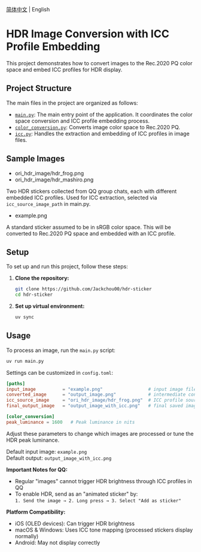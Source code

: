 [简体中文](README_zhCN.md) | English

# HDR Image Conversion with ICC Profile Embedding

This project demonstrates how to convert images to the Rec.2020 PQ color space and embed ICC profiles for HDR display.

## Project Structure

The main files in the project are organized as follows:

-   [`main.py`](main.py): The main entry point of the application. It coordinates the color space conversion and ICC profile embedding process.
-   [`color_conversion.py`](color_conversion.py): Converts image color space to Rec.2020 PQ.
-   [`icc.py`](icc.py): Handles the extraction and embedding of ICC profiles in image files.

## Sample Images

- ori_hdr_image/hdr_frog.png
- ori_hdr_image/hdr_mashiro.png

Two HDR stickers collected from QQ group chats, each with different embedded ICC profiles. Used for ICC extraction, selected via `icc_source_image_path` in main.py.

- example.png

A standard sticker assumed to be in sRGB color space. This will be converted to Rec.2020 PQ space and embedded with an ICC profile.

## Setup

To set up and run this project, follow these steps:

1.  **Clone the repository:**
    ```bash  
    git clone https://github.com/Jackchou00/hdr-sticker
    cd hdr-sticker 
    ```  

2.  **Set up virtual environment:**
    ```bash
    uv sync
    ```

## Usage

To process an image, run the `main.py` script:

```bash
uv run main.py
```

Settings can be customized in `config.toml`:

```toml
[paths]
input_image          = "example.png"                 # input image file name
converted_image      = "output_image.png"            # intermediate converted image
icc_source_image     = "ori_hdr_image/hdr_frog.png"  # ICC profile source image
final_output_image   = "output_image_with_icc.png"   # final saved image

[color_conversion]
peak_luminance = 1600   # Peak luminance in nits
```

Adjust these parameters to change which images are processed or tune the HDR peak luminance.

Default input image: `example.png`  
Default output: `output_image_with_icc.png`

**Important Notes for QQ:**
- Regular "images" cannot trigger HDR brightness through ICC profiles in QQ
- To enable HDR, send as an "animated sticker" by:  
  `1. Send the image → 2. Long press → 3. Select "Add as sticker"`

**Platform Compatibility:**
- iOS (OLED devices): Can trigger HDR brightness
- macOS & Windows: Uses ICC tone mapping (processed stickers display normally)
- Android: May not display correctly